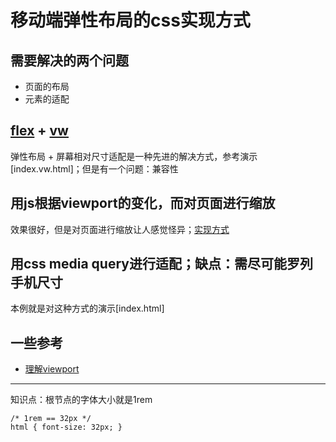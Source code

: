 # 移动端弹性布局的css实现方式

## 需要解决的两个问题
* 页面的布局
* 元素的适配

## [flex](http://caniuse.com/#search=flex) + [vw](http://caniuse.com/#search=vw) 
弹性布局 + 屏幕相对尺寸适配是一种先进的解决方式，参考演示[index.vw.html]；但是有一个问题：兼容性

## 用js根据viewport的变化，而对页面进行缩放
效果很好，但是对页面进行缩放让人感觉怪异；[实现方式](https://github.com/amfe/lib-flexible)

## 用css media query进行适配；缺点：需尽可能罗列手机尺寸
本例就是对这种方式的演示[index.html]


## 一些参考
* [理解viewport](http://weizhifeng.net/viewports.html)

---

知识点：根节点的字体大小就是1rem

```
/* 1rem == 32px */
html { font-size: 32px; }
```